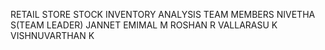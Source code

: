 RETAIL STORE STOCK INVENTORY ANALYSIS
TEAM MEMBERS 
NIVETHA S(TEAM LEADER)
JANNET EMIMAL M
ROSHAN R
VALLARASU K
VISHNUVARTHAN K
